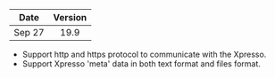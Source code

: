 | Date          | Version       |
| ------------- |:-------------:|
| Sep 27        | 19.9          |

* Support http and https protocol to communicate with the Xpresso.
* Support Xpresso 'meta' data in both text format and files format.